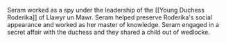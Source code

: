 Seram worked as a spy under the leadership of the [[Young Duchess Roderika]] of Llawyr un Mawr. Seram helped preserve Roderika's social appearance and worked as her master of knowledge. Seram engaged in a secret affair with the duchess and they shared a child out of wedlocke.

